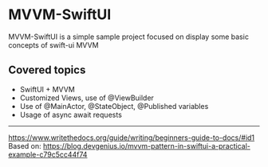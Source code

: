 MVVM-SwiftUI
========

MVVM-SwiftUI is a simple sample project focused on display some basic concepts of swift-ui MVVM

Covered topics
--------

- SwiftUI + MVVM
- Customized Views, use of @ViewBuilder
- Use of @MainActor, @StateObject, @Published variables
- Usage of async await requests

-------

https://www.writethedocs.org/guide/writing/beginners-guide-to-docs/#id1
Based on: https://blog.devgenius.io/mvvm-pattern-in-swiftui-a-practical-example-c79c5cc44f74
